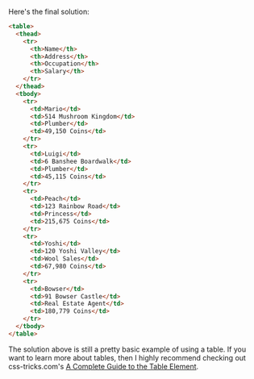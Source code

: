 Here's the final solution:

```html
<table>
  <thead>
    <tr>
      <th>Name</th>
      <th>Address</th>
      <th>Occupation</th>
      <th>Salary</th>
    </tr>
  </thead>
  <tbody>
    <tr>
      <td>Mario</td>
      <td>514 Mushroom Kingdom</td>
      <td>Plumber</td>
      <td>49,150 Coins</td>
    </tr>
    <tr>
      <td>Luigi</td>
      <td>6 Banshee Boardwalk</td>
      <td>Plumber</td>
      <td>45,115 Coins</td>
    </tr>
    <tr>
      <td>Peach</td>
      <td>123 Rainbow Road</td>
      <td>Princess</td>
      <td>215,675 Coins</td>
    </tr>
    <tr>
      <td>Yoshi</td>
      <td>120 Yoshi Valley</td>
      <td>Wool Sales</td>
      <td>67,980 Coins</td>
    </tr>
    <tr>
      <td>Bowser</td>
      <td>91 Bowser Castle</td>
      <td>Real Estate Agent</td>
      <td>180,779 Coins</td>
    </tr>
  </tbody>
</table>
```

The solution above is still a pretty basic example of using a table. If you want to learn more about tables, then I highly recommend checking out css-tricks.com's [A Complete Guide to the Table Element](https://css-tricks.com/complete-guide-table-element/).
